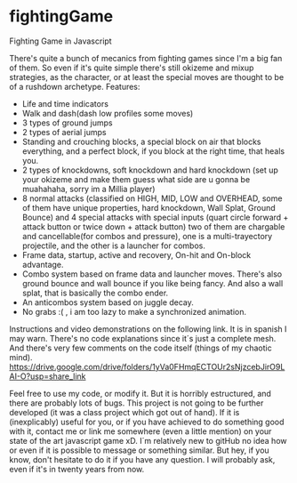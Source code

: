 # fightingGame
Fighting Game in Javascript

There's quite a bunch of mecanics from fighting games since I'm a big fan of them. So even if it's quite simple there's still okizeme and mixup strategies, as the character, or at least the special moves are thought to be of a rushdown archetype.
Features:
- Life and time indicators
- Walk and dash(dash low profiles some moves)
- 3 types of ground jumps
- 2 types of aerial jumps
- Standing and crouching blocks, a special block on air that blocks everything, and a perfect block, if you block at the right time, that heals you.
- 2 types of knockdowns, soft knockdown and hard knockdown (set up your okizeme and make them guess what side are u gonna be muahahaha, sorry im a Millia player) 
- 8 normal attacks (classified on HIGH, MID, LOW and OVERHEAD, some of them have unique properties, hard knockdown, Wall Splat, Ground Bounce) and 4 special attacks with special inputs (quart circle forward + attack button  or twice down + attack button) two of them are chargable and cancellable(for combos and pressure), one is a multi-trayectory projectile, and the other is a launcher for combos.
- Frame data, startup, active and recovery, On-hit and On-block advantage.
- Combo system based on frame data and launcher moves. There's also ground bounce and wall bounce if you like being fancy. And also a wall splat, that is basically the combo ender.
- An anticombos system based on juggle decay.
- No grabs :( , i am too lazy to make a synchronized animation.

Instructions and video demonstrations on the following link. It is in spanish I may warn. There's no code explanations since it´s just a complete mesh. And there's very few comments on the code itself (things of my chaotic mind).
https://drive.google.com/drive/folders/1yVa0FHmqECTOUr2sNjzcebJirO9LAI-O?usp=share_link

Feel free to use my code, or modify it. But it is horribly estructured, and there are probably lots of bugs. This project is not going to be further developed (it was a class project which got out of hand). If it is (inexplicably) useful for you, or if you have achieved to do something good with it, contact me or link me somewhere (even a little mention) on your state of the art javascript game xD. 
I´m relatively new to gitHub no idea how or even if it is possible to message or something similar. But hey, if you know, don't hesitate to do it if you have any question. I will probably ask, even if it's in twenty years from now.
